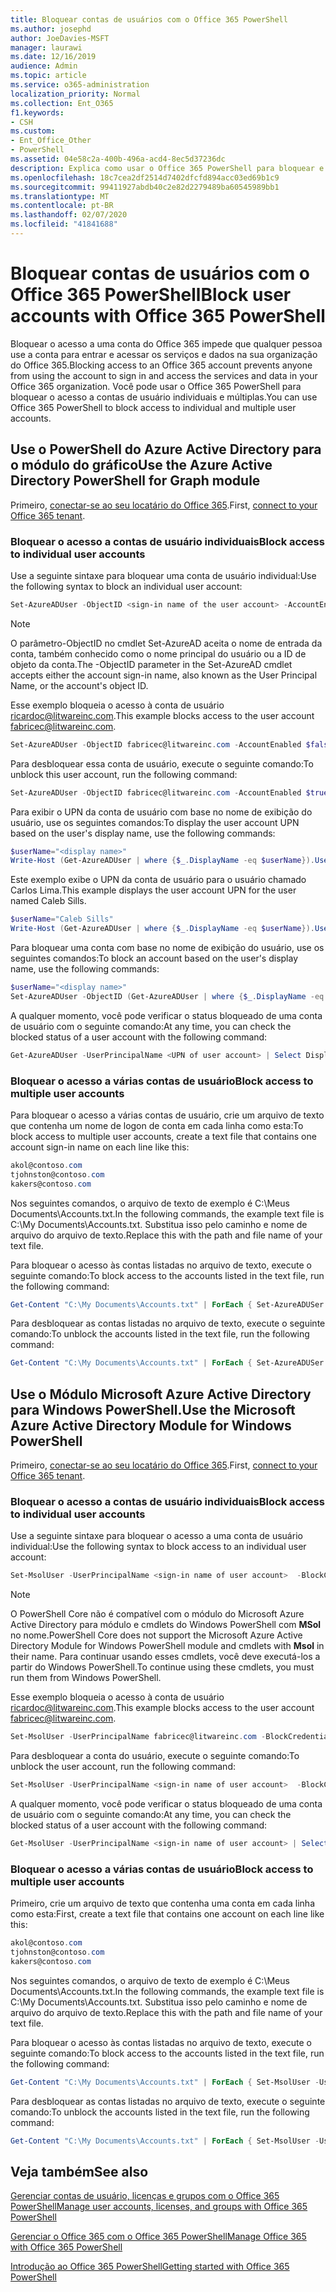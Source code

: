 ```yaml
---
title: Bloquear contas de usuários com o Office 365 PowerShell
ms.author: josephd
author: JoeDavies-MSFT
manager: laurawi
ms.date: 12/16/2019
audience: Admin
ms.topic: article
ms.service: o365-administration
localization_priority: Normal
ms.collection: Ent_O365
f1.keywords:
- CSH
ms.custom:
- Ent_Office_Other
- PowerShell
ms.assetid: 04e58c2a-400b-496a-acd4-8ec5d37236dc
description: Explica como usar o Office 365 PowerShell para bloquear e desbloquear o acesso às contas do Office 365.
ms.openlocfilehash: 18c7cea2df2514d7402dfcfd894acc03ed69b1c9
ms.sourcegitcommit: 99411927abdb40c2e82d2279489ba60545989bb1
ms.translationtype: MT
ms.contentlocale: pt-BR
ms.lasthandoff: 02/07/2020
ms.locfileid: "41841688"
---
```

# <a name="block-user-accounts-with-office-365-powershell"></a><span data-ttu-id="9cae7-103">Bloquear contas de usuários com o Office 365 PowerShell</span><span class="sxs-lookup"><span data-stu-id="9cae7-103">Block user accounts with Office 365 PowerShell</span></span>

<span data-ttu-id="9cae7-104">Bloquear o acesso a uma conta do Office 365 impede que qualquer pessoa use a conta para entrar e acessar os serviços e dados na sua organização do Office 365.</span><span class="sxs-lookup"><span data-stu-id="9cae7-104">Blocking access to an Office 365 account prevents anyone from using the account to sign in and access the services and data in your Office 365 organization.</span></span> <span data-ttu-id="9cae7-105">Você pode usar o Office 365 PowerShell para bloquear o acesso a contas de usuário individuais e múltiplas.</span><span class="sxs-lookup"><span data-stu-id="9cae7-105">You can use Office 365 PowerShell to block access to individual and multiple user accounts.</span></span>

## <a name="use-the-azure-active-directory-powershell-for-graph-module"></a><span data-ttu-id="9cae7-106">Use o PowerShell do Azure Active Directory para o módulo do gráfico</span><span class="sxs-lookup"><span data-stu-id="9cae7-106">Use the Azure Active Directory PowerShell for Graph module</span></span>

<span data-ttu-id="9cae7-107">Primeiro, [conectar-se ao seu locatário do Office 365](connect-to-office-365-powershell.md#connect-with-the-azure-active-directory-powershell-for-graph-module).</span><span class="sxs-lookup"><span data-stu-id="9cae7-107">First, [connect to your Office 365 tenant](connect-to-office-365-powershell.md#connect-with-the-azure-active-directory-powershell-for-graph-module).</span></span>
 
### <a name="block-access-to-individual-user-accounts"></a><span data-ttu-id="9cae7-108">Bloquear o acesso a contas de usuário individuais</span><span class="sxs-lookup"><span data-stu-id="9cae7-108">Block access to individual user accounts</span></span>

<span data-ttu-id="9cae7-109">Use a seguinte sintaxe para bloquear uma conta de usuário individual:</span><span class="sxs-lookup"><span data-stu-id="9cae7-109">Use the following syntax to block an individual user account:</span></span>
  
```powershell
Set-AzureADUser -ObjectID <sign-in name of the user account> -AccountEnabled $false
```

> [!NOTE]
> <span data-ttu-id="9cae7-110">O parâmetro-ObjectID no cmdlet Set-AzureAD aceita o nome de entrada da conta, também conhecido como o nome principal do usuário ou a ID de objeto da conta.</span><span class="sxs-lookup"><span data-stu-id="9cae7-110">The -ObjectID parameter in the Set-AzureAD cmdlet accepts either the account sign-in name, also known as the User Principal Name, or the account's object ID.</span></span> 
  
<span data-ttu-id="9cae7-111">Esse exemplo bloqueia o acesso à conta de usuário ricardoc@litwareinc.com.</span><span class="sxs-lookup"><span data-stu-id="9cae7-111">This example blocks access to the user account fabricec@litwareinc.com.</span></span>
  
```powershell
Set-AzureADUser -ObjectID fabricec@litwareinc.com -AccountEnabled $false
```

<span data-ttu-id="9cae7-112">Para desbloquear essa conta de usuário, execute o seguinte comando:</span><span class="sxs-lookup"><span data-stu-id="9cae7-112">To unblock this user account, run the following command:</span></span>
  
```powershell
Set-AzureADUser -ObjectID fabricec@litwareinc.com -AccountEnabled $true
```

<span data-ttu-id="9cae7-113">Para exibir o UPN da conta de usuário com base no nome de exibição do usuário, use os seguintes comandos:</span><span class="sxs-lookup"><span data-stu-id="9cae7-113">To display the user account UPN based on the user's display name, use the following commands:</span></span>
  
```powershell
$userName="<display name>"
Write-Host (Get-AzureADUser | where {$_.DisplayName -eq $userName}).UserPrincipalName

```

<span data-ttu-id="9cae7-114">Este exemplo exibe o UPN da conta de usuário para o usuário chamado Carlos Lima.</span><span class="sxs-lookup"><span data-stu-id="9cae7-114">This example displays the user account UPN for the user named Caleb Sills.</span></span>
  
```powershell
$userName="Caleb Sills"
Write-Host (Get-AzureADUser | where {$_.DisplayName -eq $userName}).UserPrincipalName
```

<span data-ttu-id="9cae7-115">Para bloquear uma conta com base no nome de exibição do usuário, use os seguintes comandos:</span><span class="sxs-lookup"><span data-stu-id="9cae7-115">To block an account based on the user's display name, use the following commands:</span></span>
  
```powershell
$userName="<display name>"
Set-AzureADUser -ObjectID (Get-AzureADUser | where {$_.DisplayName -eq $userName}).UserPrincipalName -AccountEnabled $false

```

<span data-ttu-id="9cae7-116">A qualquer momento, você pode verificar o status bloqueado de uma conta de usuário com o seguinte comando:</span><span class="sxs-lookup"><span data-stu-id="9cae7-116">At any time, you can check the blocked status of a user account with the following command:</span></span>
  
```powershell
Get-AzureADUser -UserPrincipalName <UPN of user account> | Select DisplayName,AccountEnabled
```

### <a name="block-access-to-multiple-user-accounts"></a><span data-ttu-id="9cae7-117">Bloquear o acesso a várias contas de usuário</span><span class="sxs-lookup"><span data-stu-id="9cae7-117">Block access to multiple user accounts</span></span>

<span data-ttu-id="9cae7-118">Para bloquear o acesso a várias contas de usuário, crie um arquivo de texto que contenha um nome de logon de conta em cada linha como esta:</span><span class="sxs-lookup"><span data-stu-id="9cae7-118">To block access to multiple user accounts, create a text file that contains one account sign-in name on each line like this:</span></span>
    
  ```powershell
akol@contoso.com
tjohnston@contoso.com
kakers@contoso.com
  ```

<span data-ttu-id="9cae7-119">Nos seguintes comandos, o arquivo de texto de exemplo é C:\Meus Documents\Accounts.txt.</span><span class="sxs-lookup"><span data-stu-id="9cae7-119">In the following commands, the example text file is C:\My Documents\Accounts.txt.</span></span> <span data-ttu-id="9cae7-120">Substitua isso pelo caminho e nome de arquivo do arquivo de texto.</span><span class="sxs-lookup"><span data-stu-id="9cae7-120">Replace this with the path and file name of your text file.</span></span>
  
<span data-ttu-id="9cae7-121">Para bloquear o acesso às contas listadas no arquivo de texto, execute o seguinte comando:</span><span class="sxs-lookup"><span data-stu-id="9cae7-121">To block access to the accounts listed in the text file, run the following command:</span></span>
    
```powershell
Get-Content "C:\My Documents\Accounts.txt" | ForEach { Set-AzureADUSer -ObjectID $_ -AccountEnabled $false }
```

<span data-ttu-id="9cae7-122">Para desbloquear as contas listadas no arquivo de texto, execute o seguinte comando:</span><span class="sxs-lookup"><span data-stu-id="9cae7-122">To unblock the accounts listed in the text file, run the following command:</span></span>
    
```powershell
Get-Content "C:\My Documents\Accounts.txt" | ForEach { Set-AzureADUSer -ObjectID $_ -AccountEnabled $true }
```

## <a name="use-the-microsoft-azure-active-directory-module-for-windows-powershell"></a><span data-ttu-id="9cae7-123">Use o Módulo Microsoft Azure Active Directory para Windows PowerShell.</span><span class="sxs-lookup"><span data-stu-id="9cae7-123">Use the Microsoft Azure Active Directory Module for Windows PowerShell</span></span>

<span data-ttu-id="9cae7-124">Primeiro, [conectar-se ao seu locatário do Office 365](connect-to-office-365-powershell.md#connect-with-the-microsoft-azure-active-directory-module-for-windows-powershell).</span><span class="sxs-lookup"><span data-stu-id="9cae7-124">First, [connect to your Office 365 tenant](connect-to-office-365-powershell.md#connect-with-the-microsoft-azure-active-directory-module-for-windows-powershell).</span></span>
    
### <a name="block-access-to-individual-user-accounts"></a><span data-ttu-id="9cae7-125">Bloquear o acesso a contas de usuário individuais</span><span class="sxs-lookup"><span data-stu-id="9cae7-125">Block access to individual user accounts</span></span>

<span data-ttu-id="9cae7-126">Use a seguinte sintaxe para bloquear o acesso a uma conta de usuário individual:</span><span class="sxs-lookup"><span data-stu-id="9cae7-126">Use the following syntax to block access to an individual user account:</span></span>
  
```powershell
Set-MsolUser -UserPrincipalName <sign-in name of user account>  -BlockCredential $true
```

>[!Note]
><span data-ttu-id="9cae7-127">O PowerShell Core não é compatível com o módulo do Microsoft Azure Active Directory para módulo e cmdlets do Windows PowerShell com **MSol** no nome.</span><span class="sxs-lookup"><span data-stu-id="9cae7-127">PowerShell Core does not support the Microsoft Azure Active Directory Module for Windows PowerShell module and cmdlets with **Msol** in their name.</span></span> <span data-ttu-id="9cae7-128">Para continuar usando esses cmdlets, você deve executá-los a partir do Windows PowerShell.</span><span class="sxs-lookup"><span data-stu-id="9cae7-128">To continue using these cmdlets, you must run them from Windows PowerShell.</span></span>
>

<span data-ttu-id="9cae7-129">Esse exemplo bloqueia o acesso à conta de usuário ricardoc@litwareinc.com.</span><span class="sxs-lookup"><span data-stu-id="9cae7-129">This example blocks access to the user account fabricec@litwareinc.com.</span></span>
  
```powershell
Set-MsolUser -UserPrincipalName fabricec@litwareinc.com -BlockCredential $true
```

<span data-ttu-id="9cae7-130">Para desbloquear a conta do usuário, execute o seguinte comando:</span><span class="sxs-lookup"><span data-stu-id="9cae7-130">To unblock the user account, run the following command:</span></span>
  
```powershell
Set-MsolUser -UserPrincipalName <sign-in name of user account>  -BlockCredential $false
```

<span data-ttu-id="9cae7-131">A qualquer momento, você pode verificar o status bloqueado de uma conta de usuário com o seguinte comando:</span><span class="sxs-lookup"><span data-stu-id="9cae7-131">At any time, you can check the blocked status of a user account with the following command:</span></span>
  
```powershell
Get-MsolUser -UserPrincipalName <sign-in name of user account> | Select DisplayName,BlockCredential
```

### <a name="block-access-to-multiple-user-accounts"></a><span data-ttu-id="9cae7-132">Bloquear o acesso a várias contas de usuário</span><span class="sxs-lookup"><span data-stu-id="9cae7-132">Block access to multiple user accounts</span></span>

<span data-ttu-id="9cae7-133">Primeiro, crie um arquivo de texto que contenha uma conta em cada linha como esta:</span><span class="sxs-lookup"><span data-stu-id="9cae7-133">First, create a text file that contains one account on each line like this:</span></span>
    
```powershell
akol@contoso.com
tjohnston@contoso.com
kakers@contoso.com
```

<span data-ttu-id="9cae7-134">Nos seguintes comandos, o arquivo de texto de exemplo é C:\Meus Documents\Accounts.txt.</span><span class="sxs-lookup"><span data-stu-id="9cae7-134">In the following commands, the example text file is C:\My Documents\Accounts.txt.</span></span> <span data-ttu-id="9cae7-135">Substitua isso pelo caminho e nome de arquivo do arquivo de texto.</span><span class="sxs-lookup"><span data-stu-id="9cae7-135">Replace this with the path and file name of your text file.</span></span>
    
<span data-ttu-id="9cae7-136">Para bloquear o acesso às contas listadas no arquivo de texto, execute o seguinte comando:</span><span class="sxs-lookup"><span data-stu-id="9cae7-136">To block access to the accounts listed in the text file, run the following command:</span></span>
    
  ```powershell
  Get-Content "C:\My Documents\Accounts.txt" | ForEach { Set-MsolUser -UserPrincipalName $_ -BlockCredential $true }
  ```
<span data-ttu-id="9cae7-137">Para desbloquear as contas listadas no arquivo de texto, execute o seguinte comando:</span><span class="sxs-lookup"><span data-stu-id="9cae7-137">To unblock the accounts listed in the text file, run the following command:</span></span>
    
  ```powershell
  Get-Content "C:\My Documents\Accounts.txt" | ForEach { Set-MsolUser -UserPrincipalName $_ -BlockCredential $false }
  ```

## <a name="see-also"></a><span data-ttu-id="9cae7-138">Veja também</span><span class="sxs-lookup"><span data-stu-id="9cae7-138">See also</span></span>

[<span data-ttu-id="9cae7-139">Gerenciar contas de usuário, licenças e grupos com o Office 365 PowerShell</span><span class="sxs-lookup"><span data-stu-id="9cae7-139">Manage user accounts, licenses, and groups with Office 365 PowerShell</span></span>](manage-user-accounts-and-licenses-with-office-365-powershell.md)
  
[<span data-ttu-id="9cae7-140">Gerenciar o Office 365 com o Office 365 PowerShell</span><span class="sxs-lookup"><span data-stu-id="9cae7-140">Manage Office 365 with Office 365 PowerShell</span></span>](manage-office-365-with-office-365-powershell.md)
  
[<span data-ttu-id="9cae7-141">Introdução ao Office 365 PowerShell</span><span class="sxs-lookup"><span data-stu-id="9cae7-141">Getting started with Office 365 PowerShell</span></span>](getting-started-with-office-365-powershell.md)
